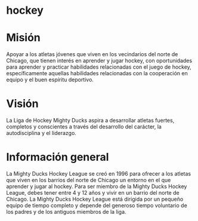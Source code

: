 # hockey
# Misión 
Apoyar a los atletas jóvenes que viven en los vecindarios del norte de Chicago, que tienen interés en aprender y jugar hockey, con oportunidades para aprender y practicar habilidades relacionadas con el juego de hockey, específicamente aquellas habilidades relacionadas con la cooperación en equipo y el buen espíritu deportivo.

# Visión
La Liga de Hockey Mighty Ducks aspira a desarrollar atletas fuertes, completos y conscientes a través del desarrollo del carácter, la autodisciplina y el liderazgo.

# Información general
La Mighty Ducks Hockey League se creó en 1996 para ofrecer a los atletas que viven en los barrios del norte de Chicago un entorno en el que aprender y jugar al hockey. Para ser miembro de la Mighty Ducks Hockey League, debes tener entre 4 y 12 años y vivir en un barrio del norte de Chicago. La Mighty Ducks Hockey League está dirigida por un pequeño equipo de tiempo completo y depende del generoso tiempo voluntario de los padres y de los antiguos miembros de la liga.